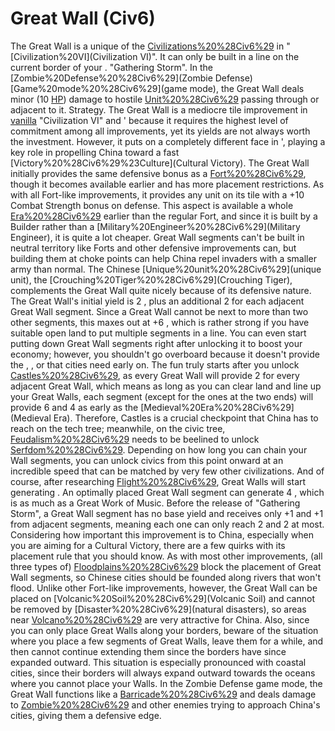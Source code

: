# Great Wall (Civ6)

The Great Wall is a unique of the [Civilizations%20%28Civ6%29](civilization) in "[Civilization%20VI](Civilization VI)". It can only be built in a line on the current border of your .
"Gathering Storm".
In the [Zombie%20Defense%20%28Civ6%29](Zombie Defense) [Game%20mode%20%28Civ6%29](game mode), the Great Wall deals minor (10 [HP](HP)) damage to hostile [Unit%20%28Civ6%29](units) passing through or adjacent to it.
Strategy.
The Great Wall is a mediocre tile improvement in [vanilla](vanilla) "Civilization VI" and ' because it requires the highest level of commitment among all improvements, yet its yields are not always worth the investment. However, it puts on a completely different face in ', playing a key role in propelling China toward a fast [Victory%20%28Civ6%29%23Culture](Cultural Victory).
The Great Wall initially provides the same defensive bonus as a [Fort%20%28Civ6%29](Fort), though it becomes available earlier and has more placement restrictions. As with all Fort-like improvements, it provides any unit on its tile with a +10 Combat Strength bonus on defense. This aspect is available a whole [Era%20%28Civ6%29](era) earlier than the regular Fort, and since it is built by a Builder rather than a [Military%20Engineer%20%28Civ6%29](Military Engineer), it is quite a lot cheaper. Great Wall segments can't be built in neutral territory like Forts and other defensive improvements can, but building them at choke points can help China repel invaders with a smaller army than normal. The Chinese [Unique%20unit%20%28Civ6%29](unique unit), the [Crouching%20Tiger%20%28Civ6%29](Crouching Tiger), complements the Great Wall quite nicely because of its defensive nature.
The Great Wall's initial yield is 2 , plus an additional 2 for each adjacent Great Wall segment. Since a Great Wall cannot be next to more than two other segments, this maxes out at +6 , which is rather strong if you have suitable open land to put multiple segments in a line. You can even start putting down Great Wall segments right after unlocking it to boost your economy; however, you shouldn't go overboard because it doesn't provide the , , or that cities need early on. The fun truly starts after you unlock [Castles%20%28Civ6%29](Castles), as every Great Wall will provide 2 for every adjacent Great Wall, which means as long as you can clear land and line up your Great Walls, each segment (except for the ones at the two ends) will provide 6 and 4 as early as the [Medieval%20Era%20%28Civ6%29](Medieval Era). Therefore, Castles is a crucial checkpoint that China has to reach on the tech tree; meanwhile, on the civic tree, [Feudalism%20%28Civ6%29](Feudalism) needs to be beelined to unlock [Serfdom%20%28Civ6%29](Serfdom). Depending on how long you can chain your Wall segments, you can unlock civics from this point onward at an incredible speed that can be matched by very few other civilizations. And of course, after researching [Flight%20%28Civ6%29](Flight), Great Walls will start generating . An optimally placed Great Wall segment can generate 4 , which is as much as a Great Work of Music. Before the release of "Gathering Storm", a Great Wall segment has no base yield and receives only +1 and +1 from adjacent segments, meaning each one can only reach 2 and 2 at most.
Considering how important this improvement is to China, especially when you are aiming for a Cultural Victory, there are a few quirks with its placement rule that you should know. As with most other improvements, (all three types of) [Floodplains%20%28Civ6%29](Floodplains) block the placement of Great Wall segments, so Chinese cities should be founded along rivers that won't flood. Unlike other Fort-like improvements, however, the Great Wall can be placed on [Volcanic%20Soil%20%28Civ6%29](Volcanic Soil) and cannot be removed by [Disaster%20%28Civ6%29](natural disasters), so areas near [Volcano%20%28Civ6%29](Volcanoes) are very attractive for China. Also, since you can only place Great Walls along your borders, beware of the situation where you place a few segments of Great Walls, leave them for a while, and then cannot continue extending them since the borders have since expanded outward. This situation is especially pronounced with coastal cities, since their borders will always expand outward towards the oceans where you cannot place your Walls.
In the Zombie Defense game mode, the Great Wall functions like a [Barricade%20%28Civ6%29](Barricade) and deals damage to [Zombie%20%28Civ6%29](Zombies) and other enemies trying to approach China's cities, giving them a defensive edge.